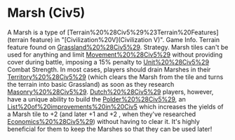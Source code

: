 # Marsh (Civ5)

A Marsh is a type of [Terrain%20%28Civ5%29%23Terrain%20Features](terrain feature) in "[Civilization%20V](Civilization V)".
Game Info.
Terrain feature found on [Grassland%20%28Civ5%29](Grasslands).
Strategy.
Marsh tiles can't be used for anything and limit [Movement%20%28Civ5%29](movement) without providing cover during battle, imposing a 15% penalty to [Unit%20%28Civ5%29](units') Combat Strength. In most cases, players should drain Marshes in their [Territory%20%28Civ5%29](territory) (which clears the Marsh from the tile and turns the terrain into basic Grassland) as soon as they research [Masonry%20%28Civ5%29](Masonry). [Dutch%20%28Civ5%29](Dutch) players, however, have a unique ability to build the [Polder%20%28Civ5%29](Polder), an [List%20of%20improvements%20in%20Civ5](improvement) which increases the yields of a Marsh tile to +2 (and later +1 and +2 , when they've researched [Economics%20%28Civ5%29](Economics)) without having to clear it. It's highly beneficial for them to keep the Marshes so that they can be used later!